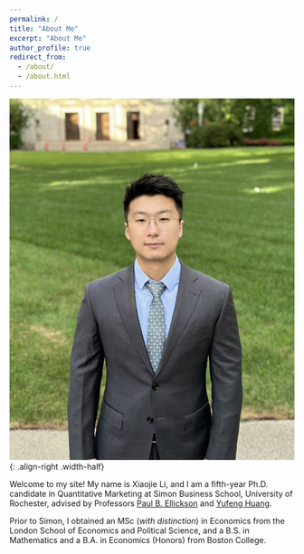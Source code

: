 ```yaml
---
permalink: /
title: "About Me"
excerpt: "About Me"
author_profile: true
redirect_from: 
  - /about/
  - /about.html
---
```


![](/images/profile_pic.jpg){: .align-right .width-half}

Welcome to my site! My name is Xiaojie Li, and I am a fifth-year Ph.D. candidate in Quantitative Marketing at Simon Business School, University of Rochester, advised by Professors [Paul B. Ellickson](http://paulellickson.com/) and [Yufeng Huang](https://sites.google.com/site/yufenghuangphd).

Prior to Simon, I obtained an MSc (*with distinction*) in Economics from the London School of Economics and Political Science, and a B.S. in Mathematics and a B.A. in Economics (Honors) from Boston College.
